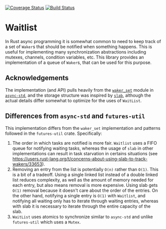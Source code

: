 [![Coverage Status](https://coveralls.io/repos/github/tmccombs/waitlist/badge.svg?branch=master)](https://coveralls.io/github/tmccombs/waitlist?branch=master)
[![Build Status](https://github.com/tmccombs/waitlist/workflows/Rust/badge.svg)](https://github.com/tmccombs/waitlist/actions?query=workflow%3ARust+branch%3Amaster)


# Waitlist

In Rust async programming it is somewhat common to need to keep track of a set of `Waker`s that should be notified when something happens. This is useful for implementing many synchronization abstractions including mutexes, channels, condition variables, etc. This library provides an implementation of a queue of `Waker`s, that can be used for this purpose.

## Acknowledgements

The implementation (and API) pulls heavily from the [`waker_set`](https://github.com/async-rs/async-std/blob/master/src/sync/waker_set.rs) module in [`async-std`](https://github.com/async-rs/async-std), and the storage structure was inspired by [`slab`](https://github.com/carllerche/slab), although the actual details differ somewhat to optimize for the uses of `WaitList`.

## Differences from `async-std` and `futures-util`

This implementation differs from the `waker_set` implementation and patterns followed in the `futures-util` crate. Specifically:
  1. The order in which tasks are notified is more fair. `Waitlist` uses a FIFO queue for notifying waiting tasks, whereas the usage of `slab` in other implementations can result in task starvation in certains situations (see https://users.rust-lang.org/t/concerns-about-using-slab-to-track-wakers/33653).
  2. Removing an entry from the list is potentially `O(n)` rather than `O(1)`. This is a bit of a tradeoff. Using a single linked list instead of a double linked list reduces complexity, as well as the amount of memory needed for each entry, but also means removal is more expensive. Using slab gets `O(1)` removal because it doesn't care about the order of the entries. On the other hand, notifying a single entry is `O(1)` with `Waitlist`, and notifying all waiting only has to iterate through waiting entries, whereas with slab it is necessary to iterate through the entire capacity of the slab.
  3. `WaitList` uses atomics to synchronize similar to `async-std` and unlike `futures-util` which uses a `Mutex`.
